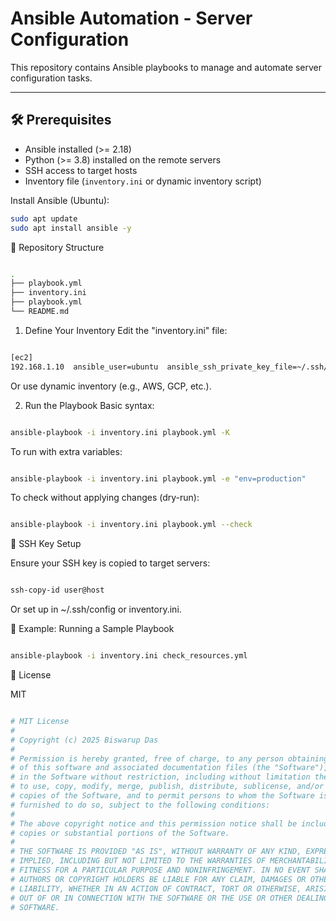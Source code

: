 # Ansible Automation - Server Configuration

This repository contains Ansible playbooks to manage and automate server configuration tasks.

---

## 🛠 Prerequisites

- Ansible installed (>= 2.18)
- Python (>= 3.8) installed on the remote servers
- SSH access to target hosts
- Inventory file (`inventory.ini` or dynamic inventory script)

Install Ansible (Ubuntu):

```bash
sudo apt update
sudo apt install ansible -y
```


📁 Repository Structure

```bash

.
├── playbook.yml
├── inventory.ini
├── playbook.yml
└── README.md
```

1. Define Your Inventory
Edit the "inventory.ini" file:

```bash

[ec2]
192.168.1.10  ansible_user=ubuntu  ansible_ssh_private_key_file=~/.ssh/id_rsa  ansible_connection=ssh  ansible_user=distronix  ansible_python_interpreter=/usr/bin/python3.8
```
Or use dynamic inventory (e.g., AWS, GCP, etc.).

2. Run the Playbook
Basic syntax:
```bash

ansible-playbook -i inventory.ini playbook.yml -K
```

To run with extra variables:
```bash

ansible-playbook -i inventory.ini playbook.yml -e "env=production"
```

To check without applying changes (dry-run):

```bash

ansible-playbook -i inventory.ini playbook.yml --check
```


🔐 SSH Key Setup

Ensure your SSH key is copied to target servers:

```bash

ssh-copy-id user@host
```
Or set up in ~/.ssh/config or inventory.ini.


🧪 Example: Running a Sample Playbook

```bash

ansible-playbook -i inventory.ini check_resources.yml
```


🧾 License

MIT

```bash

# MIT License
# 
# Copyright (c) 2025 Biswarup Das
# 
# Permission is hereby granted, free of charge, to any person obtaining a copy
# of this software and associated documentation files (the "Software"), to deal
# in the Software without restriction, including without limitation the rights
# to use, copy, modify, merge, publish, distribute, sublicense, and/or sell
# copies of the Software, and to permit persons to whom the Software is
# furnished to do so, subject to the following conditions:
# 
# The above copyright notice and this permission notice shall be included in all
# copies or substantial portions of the Software.
# 
# THE SOFTWARE IS PROVIDED "AS IS", WITHOUT WARRANTY OF ANY KIND, EXPRESS OR
# IMPLIED, INCLUDING BUT NOT LIMITED TO THE WARRANTIES OF MERCHANTABILITY,
# FITNESS FOR A PARTICULAR PURPOSE AND NONINFRINGEMENT. IN NO EVENT SHALL THE
# AUTHORS OR COPYRIGHT HOLDERS BE LIABLE FOR ANY CLAIM, DAMAGES OR OTHER
# LIABILITY, WHETHER IN AN ACTION OF CONTRACT, TORT OR OTHERWISE, ARISING FROM,
# OUT OF OR IN CONNECTION WITH THE SOFTWARE OR THE USE OR OTHER DEALINGS IN THE
# SOFTWARE.

```
